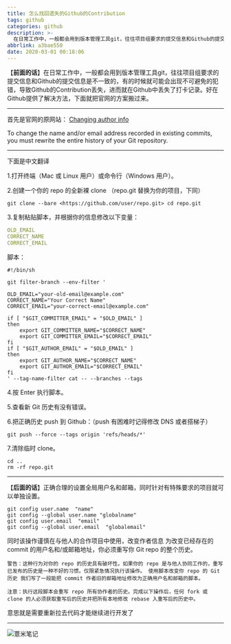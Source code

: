 ```yaml
---
title: 怎么找回遗失的Github的Contribution
tags: github
categories: github
description: >-
  在日常工作中，一般都会用到版本管理工具git，往往项目组要求的提交信息和Github的提交信息是不一致的，有的时候就可能会出现不可避免的犯错，导致Github的Contribution丢失，进而就在Github中丢失了打卡记录。好在Github提供了解决方法，下面就把官网的方案搬过来。
abbrlink: a3bae550
date: 2020-03-01 00:18:06
---
```

【**前面的话**】在日常工作中，一般都会用到版本管理工具git，往往项目组要求的提交信息和Github的提交信息是不一致的，有的时候就可能会出现不可避免的犯错，导致Github的Contribution丢失，进而就在Github中丢失了打卡记录。好在Github提供了解决方法，下面就把官网的方案搬过来。

---

首先是官网的原网站：
[Changing author info](https://help.github.com/en/github/using-git/changing-author-info) 

To change the name and/or email address recorded in existing commits, you must rewrite the entire history of your Git repository.


---
下面是中文翻译

1.打开终端（Mac 或 Linux 用户）或命令行（Windows 用户）。

2.创建一个你的 repo 的全新裸 clone （repo.git 替换为你的项目，下同） 
```shell script
git clone --bare <https://github.com/user/repo.git> cd repo.git
```

3.复制粘贴脚本，并根据你的信息修改以下变量：
```yaml
OLD_EMAIL
CORRECT_NAME
CORRECT_EMAIL
```

脚本：
```shell script
#!/bin/sh

git filter-branch --env-filter '

OLD_EMAIL="your-old-email@example.com"
CORRECT_NAME="Your Correct Name"
CORRECT_EMAIL="your-correct-email@example.com"

if [ "$GIT_COMMITTER_EMAIL" = "$OLD_EMAIL" ]
then
    export GIT_COMMITTER_NAME="$CORRECT_NAME"
    export GIT_COMMITTER_EMAIL="$CORRECT_EMAIL"
fi
if [ "$GIT_AUTHOR_EMAIL" = "$OLD_EMAIL" ]
then
    export GIT_AUTHOR_NAME="$CORRECT_NAME"
    export GIT_AUTHOR_EMAIL="$CORRECT_EMAIL"
fi
' --tag-name-filter cat -- --branches --tags
```

4.按 Enter 执行脚本。

5.查看新 Git 历史有没有错误。

6.把正确历史 push 到 Github：（push 有困难时记得修改 DNS 或者搭梯子） 
```shell script
git push --force --tags origin 'refs/heads/*'
```

7.清除临时 clone。
 ```shell script
cd ..
rm -rf repo.git
```

---
【**后面的话**】正确合理的设置全局用户名和邮箱，同时针对有特殊要求的项目就可以单独设置。
```shell script
git config user.name  "name"
git config --global user.name "globalname"
git config user.email  "email"
git config --global user.email  "globalemail"

```
同时该操作谨慎在与他人的合作项目中使用，改变作者信息 为改变已经存在的 commit 的用户名和/或邮箱地址，你必须重写你 Git repo 的整个历史。

    警告：这种行为对你的 repo 的历史具有破坏性。如果你的 repo 是与他人协同工作的，重写已发布的历史是一种不好的习惯。仅限紧急情况执行该操作。 使用脚本改变你 repo 的 Git 历史 我们写了一段能把 commit 作者旧的邮箱地址修改为正确用户名和邮箱的脚本。
    
    注意：执行这段脚本会重写 repo 所有协作者的历史。完成以下操作后，任何 fork 或 clone 的人必须获取重写后的历史并把所有本地修改 rebase 入重写后的历史中。

意思就是需要重新拉去代码才能继续进行开发了

---

![薏米笔记](https://image.eelve.com/eblog/eblog-b269767ff45b4e01a1c380e38898c1c0.png)
